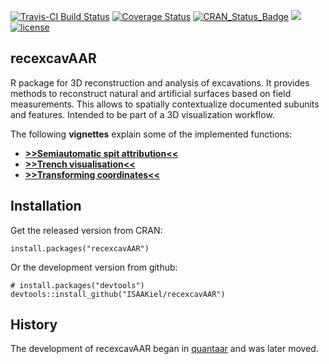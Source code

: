 [![Travis-CI Build Status](https://travis-ci.org/ISAAKiel/recexcavAAR.svg?branch=master)](https://travis-ci.org/ISAAKiel/recexcavAAR) 
[![Coverage Status](https://img.shields.io/codecov/c/github/ISAAKiel/recexcavAAR/master.svg)](https://codecov.io/github/ISAAKiel/recexcavAAR?branch=master)
[![CRAN\_Status\_Badge](http://www.r-pkg.org/badges/version/recexcavAAR)](https://cran.r-project.org/package=recexcavAAR) 
[![](http://cranlogs.r-pkg.org/badges/recexcavAAR)](https://CRAN.R-project.org/package=recexcavAAR)
[![license](https://img.shields.io/badge/license-GPL%202-B50B82.svg)](https://www.r-project.org/Licenses/GPL-2)

recexcavAAR
-----------

R package for 3D reconstruction and analysis of excavations. It provides methods to reconstruct natural and artificial surfaces based on field measurements. This allows to spatially contextualize documented subunits and features. Intended to be part of a 3D visualization workflow. 

The following **vignettes** explain some of the implemented functions:

* [**>>Semiautomatic spit attribution<<**](https://cran.r-project.org/web/packages/recexcavAAR/vignettes/recexcavAAR-vignette-1.html)
* [**>>Trench visualisation<<**](https://cran.r-project.org/web/packages/recexcavAAR/vignettes/recexcavAAR-vignette-2.html) 
* [**>>Transforming coordinates<<**](https://cran.r-project.org/web/packages/recexcavAAR/vignettes/recexcavAAR-vignette-3.html) 

Installation
------------

Get the released version from CRAN:

    install.packages("recexcavAAR")

Or the development version from github:

    # install.packages("devtools")
    devtools::install_github("ISAAKiel/recexcavAAR")
    
History
-------

The development of recexcavAAR began in [quantaar](https://github.com/ISAAKiel/quantaar) and was later moved.
